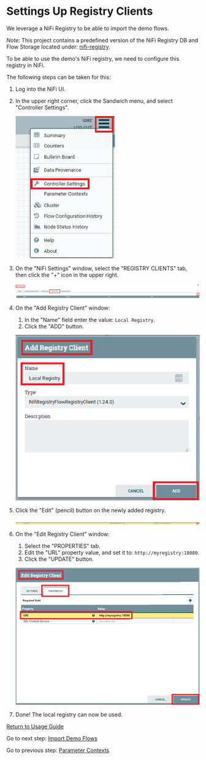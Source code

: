 # Settings Up Registry Clients

We leverage a NiFi Registry to be able to import the demo flows.

_Note:_ This project contains a predefined version of the NiFi Registry DB and Flow Storage located
under: [nifi-registry](../../nifi-registry).

To be able to use the demo's NiFi registry, we need to configure this registry in NiFi.

The following steps can be taken for this:

1. Log into the NiFi UI.
2. In the upper right corner, click the Sandwich menu, and select "Controller Settings".

   ![controller-settings.png](screenshots/controller-settings.png)
3. On the "NiFi Settings" window, select the "REGISTRY CLIENTS" tab, then click the "+" icon in the upper right.

   ![registry-client-add.png](screenshots/registry-client-add.png)
4. On the "Add Registry Client" window:
    1. In the "Name" field enter the value: `Local Registry`.
    2. Click the "ADD" button.

   ![local-reg-add.png](screenshots/local-reg-add.png)
5. Click the "Edit" (pencil) button on the newly added registry.

   ![edit-registry.png](screenshots/edit-registry.png)
6. On the "Edit Registry Client" window:
    1. Select the "PROPERTIES" tab.
    2. Edit the "URL" property value, and set it to: `http://myregistry:18080`.
    3. Click the "UPDATE" button.

   ![update-reg.png](screenshots/update-reg.png)
7. Done! The local registry can now be used.

[Return to Usage Guide](../../README.md#usage)

Go to next step: [Import Demo Flows](../import-demo-flows/setup.md)

Go to previous step: [Parameter Contexts](../parameter-contexts/setup.md)
